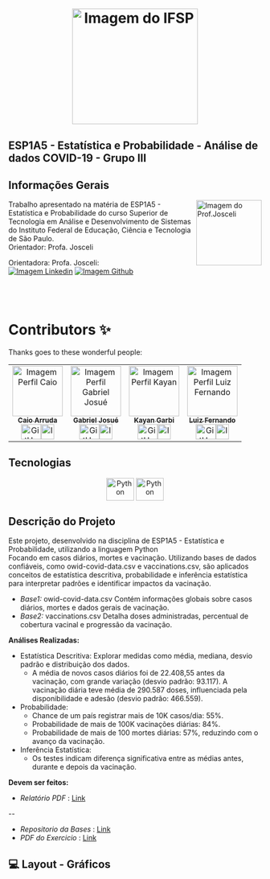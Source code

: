 <link rel="stylesheet" href="https://cdnjs.cloudflare.com/ajax/libs/font-awesome/6.1.0/css/all.min.css">
<h1 align="center">
  <img src="https://github.com/GabrielAlvesGit/ComenteSobre-EngenhariaSoftwareIII-IFSP/blob/main/comente_sobres/static/img/logo-instituto.png?raw=true" alt="Imagem do IFSP" width="250" height="230" style="border-radius: 50;">
</h1>

## ESP1A5 - Estatística e Probabilidade - Análise de dados COVID-19 - Grupo III

## Informações Gerais

<!-- Informações do curso e professor -->
<div align="left"> 
<img align="right" width="130px" height="130px" src="https://github.com/user-attachments/assets/5b8a5579-1e4a-46bd-93b6-cecf631b1c89" alt="Imagem do Prof.Josceli"><p>Trabalho apresentado na matéria de  ESP1A5 - Estatística e Probabilidade
                do curso Superior de Tecnologia em Análise e
                Desenvolvimento de Sistemas do Instituto Federal de
                Educação, Ciência e Tecnologia de São Paulo.<br>
                Orientador: Profa. Josceli
        </p>
<!-- Redirecionamento de para redes sociais com Icones -->
 <div>
  Orientadora: Profa. Josceli:<br>   
  <a  href="#" target="_blank"><img src="https://img.shields.io/badge/LinkedIn-0077B5?style=for-the-badge&logo=linkedin&logoColor=white"  alt="Imagem Linkedin"></a> 
  <a href="#" target="_blank"><img src="https://img.shields.io/badge/GitHub-100000?style=for-the-badge&logo=github&logoColor=white"  alt="Imagem Github"></a><br><br>
</div>
</div></br>
</br>
<!--****************************************************************************************************************-->
<!-- Informações do Aluno -->

# Contributors ✨

Thanks goes to these wonderful people:

<!-- ALL-CONTRIBUTORS-LIST:START - Do not remove or modify this section -->
<!-- prettier-ignore-start -->
<!-- markdownlint-disable -->
<table align="center">
  <tr>
    <tr>
   <td align="center"><a href="https://github.com/CaioARL"><img alt="Imagem Perfil Caio" src="https://avatars.githubusercontent.com/u/89604540?v=4" width="100px" alt="Foto de Perfil"/><br/><sub><b>Caio Arruda</b></sub></a><br /><a href="https://github.com/CaioARL" title="GitHub"><img align="center" alt="GitHub" height="30" width="40" src="https://cdn.jsdelivr.net/gh/devicons/devicon/icons/github/github-original-wordmark.svg"></a><a href="#" title="Linkedin"><img align="center" alt="Imagem Linkedin" height="30" width="26" src="https://cdn.jsdelivr.net/gh/devicons/devicon/icons/linkedin/linkedin-original.svg"></a></td>
    <td align="center"><a href="https://github.com/GabrielAlvesGit"><img alt="Imagem Perfil Gabriel Josué" src="https://github.com/user-attachments/assets/662ee875-0438-4fe7-bb22-4797979baec7" width="100px" alt="Foto de Perfil"/><br/><sub><b>Gabriel Josué</b></sub></a><br /><a href="https://github.com/GabrielAlvesGit" title="GitHub"><img align="center" alt="GitHub" height="30" width="40" src="https://cdn.jsdelivr.net/gh/devicons/devicon/icons/github/github-original-wordmark.svg"></a><a href="https://www.linkedin.com/in/gabrielalv3s/" title="Linkedin"><img align="center" alt="Imagem Linkedin" height="30" width="26" src="https://cdn.jsdelivr.net/gh/devicons/devicon/icons/linkedin/linkedin-original.svg"></a></td>
    <td align="center"><a href="https://github.com/c0zyhug"><img alt="Imagem Perfil Kayan" src="https://github.com/user-attachments/assets/1295f67c-b05a-4592-a587-e76b1c0870d0" width="100px" alt="Foto de Perfil"/><br/><sub><b>Kayan Garbi</b></sub></a><br /><a href="https://github.com/c0zyhug" title="GitHub"><img align="center" alt="GitHub" height="30" width="40" src="https://cdn.jsdelivr.net/gh/devicons/devicon/icons/github/github-original-wordmark.svg"></a><a href="https://www.linkedin.com/in/kayan-garbi/" title="Linkedin"><img align="center" alt="Imagem Linkedin" height="30" width="26" src="https://cdn.jsdelivr.net/gh/devicons/devicon/icons/linkedin/linkedin-original.svg"></a></td>
<td align="center"><a href="https://github.com/dffariac"><img alt="Imagem Perfil Luiz Fernando" src="https://github.com/user-attachments/assets/dbaa3ca5-a1c6-4ffb-886b-0a1f9642d9c1" width="100px" alt="Foto de Perfil"/><br/><sub><b>Luiz Fernando</b></sub></a><br /><a href="https://github.com/dffariac" title="GitHub"><img align="center" alt="GitHub" height="30" width="40" src="https://cdn.jsdelivr.net/gh/devicons/devicon/icons/github/github-original-wordmark.svg"></a><a href="https://br.linkedin.com/in/dffariac" title="Linkedin"><img align="center" alt="Imagem Linkedin" height="30" width="26" src="https://cdn.jsdelivr.net/gh/devicons/devicon/icons/linkedin/linkedin-original.svg"></a></td>
  </tr>
</table>


<!-- Tecnologias utilizadas no projeto -->

## Tecnologias

<div align="center">
    <img  align="center" alt="Python" height="45" width="55" src="https://cdn.jsdelivr.net/gh/devicons/devicon@latest/icons/python/python-original-wordmark.svg">
    <img  align="center" alt="Python" height="45" width="55" src="https://cdn.jsdelivr.net/gh/devicons/devicon@latest/icons/python/python-original-wordmark.svg">
</div>

## Descrição do Projeto

<p>
Este projeto, desenvolvido na disciplina de ESP1A5 - Estatística e Probabilidade, utilizando a linguagem Python<br> 
Focando em casos diários, mortes e vacinação. Utilizando bases de dados confiáveis, como owid-covid-data.csv e vaccinations.csv, são aplicados conceitos de estatística descritiva, probabilidade e inferência estatística para interpretar padrões e identificar impactos da vacinação.

-   *Base1:* owid-covid-data.csv Contém informações globais sobre casos diários, mortes e dados gerais de vacinação.
-   *Base2:* vaccinations.csv Detalha doses administradas, percentual de cobertura vacinal e progressão da vacinação.

**Análises Realizadas:**

-   Estatística Descritiva: Explorar medidas como média, mediana, desvio padrão e distribuição dos dados.
    - A média de novos casos diários foi de 22.408,55 antes da vacinação, com grande variação (desvio padrão: 93.117). A vacinação diária teve média de 290.587 doses, influenciada pela disponibilidade e adesão (desvio padrão: 466.559).
-   Probabilidade:
    - Chance de um país registrar mais de 10K casos/dia: 55%.
    - Probabilidade de mais de 100K vacinações diárias: 84%.
    - Probabilidade de mais de 100 mortes diárias: 57%, reduzindo com o avanço da vacinação.
-   Inferência Estatística:
    - Os testes indicam diferença significativa entre as médias antes, durante e depois da vacinação.
  

**Devem ser feitos:**

- *Relatório PDF* : <a href="https://github.com/GabrielAlvesGit/Analise-de-dados-COVID-19-impacto-na-vacinacao-e-nos-casos/blob/main/Trabalho%20Estat%C3%ADstica.pdf" title="PDF">Link</a>

--

- *Repositorio da Bases* : <a href="https://github.com/owid/covid-19-data/tree/master/public/data" title="PDF">Link</a>
- *PDF do Exercicio* : <a href="https://github.com/user-attachments/files/18387236/Projeto_2024s2_Quinta.pdf" title="PDF">Link</a>
</p>

## 💻 Layout - Gráficos


